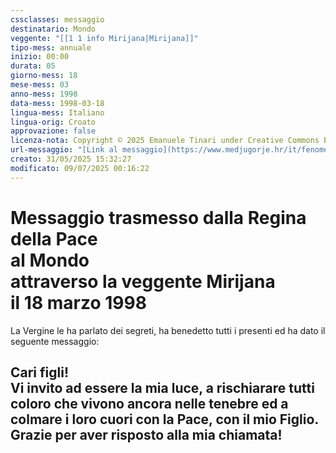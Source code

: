 ```yaml
---
cssclasses: messaggio
destinatario: Mondo
veggente: "[[1 1 info Mirijana|Mirijana]]"
tipo-mess: annuale
inizio: 00:00
durata: 05
giorno-mess: 18
mese-mess: 03
anno-mess: 1998
data-mess: 1998-03-18
lingua-mess: Italiano
lingua-orig: Croato
approvazione: false
licenza-nota: Copyright © 2025 Emanuele Tinari under Creative Commons BY-NC-SA 4.0 https://creativecommons.org/licenses/by-nc-sa/4.0/
url-messaggio: "[Link al messaggio](https://www.medjugorje.hr/it/fenomeno-di-medjugorje/apparizioni-annuali/)"
creato: 31/05/2025 15:32:27
modificato: 09/07/2025 00:16:22
---
```


# Messaggio trasmesso dalla Regina della Pace<br>al Mondo<br>attraverso la veggente Mirijana<br>il 18 marzo 1998

La Vergine le ha parlato dei segreti, ha benedetto tutti i presenti ed ha dato il seguente messaggio:

## Cari figli!<br>Vi invito ad essere la mia luce, a rischiarare tutti coloro che vivono ancora nelle tenebre ed a colmare i loro cuori con la Pace, con il mio Figlio.<br>Grazie per aver risposto alla mia chiamata!

